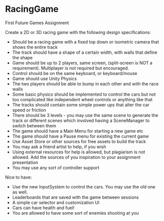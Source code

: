 # RacingGame
 First Future Games Assignment 

Create a 2D or 3D racing game with the following design specifications:

- Should be a racing game with a fixed top down or isometric camera that shows the entire track
- The track should have a shape of a certain width, with walls that define the shape
- Game should be up to 2 players, same screen, (split-screen is NOT a requirement). Multiplayer is not required but encouraged.
- Control should be on the same keyboard, or keyboard/mouse
- Game should use Unity Physics
- The two players should be able to bump in each other and with the race walls
- Some basic physics should be implemented to control the cars but not too complicated like independent wheel controls or anything like that
- The tracks should contain some simple power ups that alter the car speed or friction
- There should be 3 levels - you may use the same scene to generate the track or different scenes which involved having a SceneManager to switch between them
- The game should have a Main Menu for starting a new game etc
- The game should have a Pause menu for existing the current game
- Use Asset Store or other sources for free assets to build the track
- You may ask a friend artist to help, if you wish
- Using external resources for help is allowed, but plagiarism is not allowed. Add the sources of you inspiration to your assignment presentation
- You may use any sort of controller support

Nice to have:
- Use the new InputSystem to control the cars. You may use the old one as well.
- Leaderboards that are saved with the game between sessions
- A simple car selector and customization UI
- Cars can have health and fuel!
- You are allowed to have some sort of enemies shooting at you
